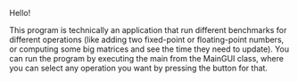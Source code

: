 Hello!

This program is technically an application that run different benchmarks for different operations (like adding two 
fixed-point or floating-point numbers, or computing some big matrices and see the time they need to update). You can run the 
program by executing the main from the MainGUI class, where you can select any operation you want by pressing the button
for that.
